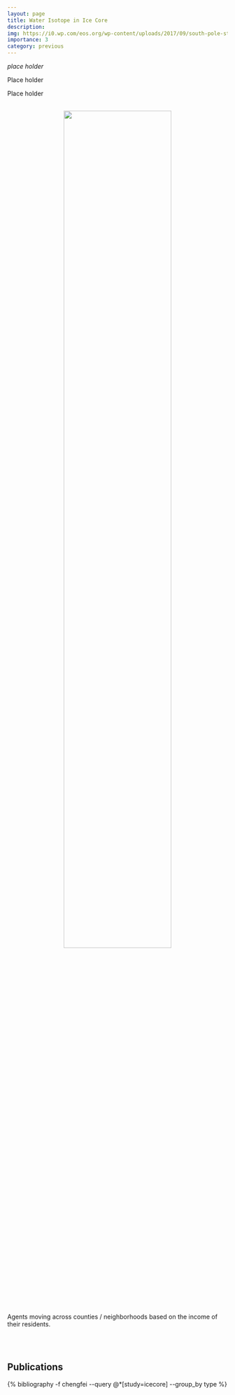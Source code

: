 ```yaml
---
layout: page
title: Water Isotope in Ice Core
description: 
img: https://i0.wp.com/eos.org/wp-content/uploads/2017/09/south-pole-station-ice-core-isotopes-main.jpg?w=820&ssl=1
importance: 3
category: previous
---
```


*place holder*

Place holder

Place holder
<br/><br/>

<p align='center'>
    <img style="width: 70%; height: 70%" src="{{ site.baseurl }}/assets/img/abm.gif" alt="" title="example image"/>
</p>
<div class="col three caption">
    Agents moving across counties / neighborhoods based on the income of their residents.
</div>

<br/><br/>

## Publications

<div class="publications">
 {% bibliography -f chengfei --query @*[study=icecore] --group_by type %}
</div>
